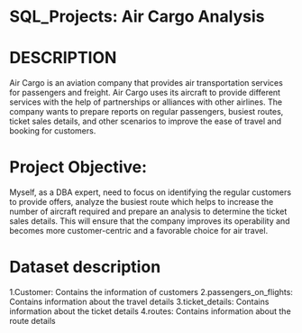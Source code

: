 # SQL_Projects: Air Cargo Analysis

# DESCRIPTION 
Air Cargo is an aviation company that provides air transportation services for passengers and freight. Air Cargo uses its aircraft to provide different services with the help of partnerships or alliances with other airlines. The company wants to prepare reports on regular passengers, busiest routes, ticket sales details, and other scenarios to improve the ease of travel and booking for customers. 

# Project Objective: 
Myself, as a DBA expert, need to focus on identifying the regular customers to provide offers, analyze the busiest route which helps to increase the number of aircraft required and prepare an analysis to determine the ticket sales details. This will ensure that the company improves its operability and becomes more customer-centric and a favorable choice for air travel.

# Dataset description
   1.Customer: Contains the information of customers
   2.passengers_on_flights: Contains information about the travel details
   3.ticket_details: Contains information about the ticket details
   4.routes: Contains information about the route details
